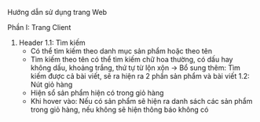 Hướng dẫn sử dụng trang Web

Phần I: Trang Client
1. Header
  1.1: Tìm kiếm
      + Có thể tìm kiếm theo danh mục sản phẩm hoặc theo tên
      + Tìm kiếm theo tên có thể tìm kiếm chữ hoa thường, có dấu hay không dấu, khoảng trắng, thứ tự từ lộn xộn
      -> Bổ sung thêm: Tìm kiếm được cả bài viết, sẽ ra hiện ra 2 phần sản phẩm và bài viết
  1.2: Nút giỏ hàng
      + Hiện sổ sản phẩm hiện có trong giỏ hàng
      + Khi hover vào: Nếu có sản phẩm sẽ hiện ra danh sách các sản phẩm trong giỏ hàng, nếu không sẽ hiện thông báo không có
